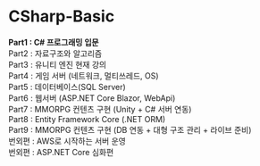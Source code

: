 # CSharp-Basic

**Part1 : C# 프로그래밍 입문**<br/>
Part2 : 자료구조와 알고리즘<br/>
Part3 : 유니티 엔진 현재 강의<br/>
Part4 : 게임 서버 (네트워크, 멀티쓰레드, OS)<br/>
Part5 : 데이터베이스(SQL Server)<br/>
Part6 : 웹서버 (ASP.NET Core Blazor, WebApi)<br/>
Part7 : MMORPG 컨텐츠 구현 (Unity + C# 서버 연동)<br/>
Part8 : Entity Framework Core (.NET ORM)<br/>
Part9 : MMORPG 컨텐츠 구현 (DB 연동 + 대형 구조 관리 + 라이브 준비)<br/>
번외편 : AWS로 시작하는 서버 운영<br/>
번외편 : ASP.NET Core 심화편<br/>
